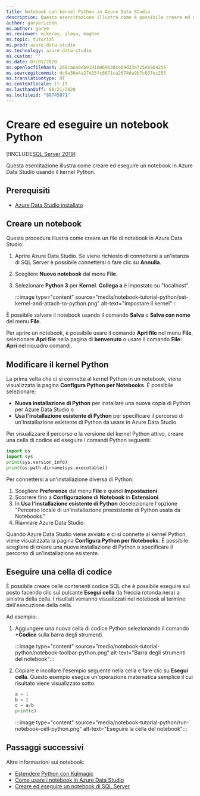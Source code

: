 ```yaml
---
title: Notebook con kernel Python in Azure Data Studio
description: Questa esercitazione illustra come è possibile creare ed eseguire un notebook Python.
author: garyericson
ms.author: garye
ms.reviewer: mikeray, alayu, maghan
ms.topic: tutorial
ms.prod: azure-data-studio
ms.technology: azure-data-studio
ms.custom: ''
ms.date: 07/01/2020
ms.openlocfilehash: 268caea0eb9101606963dce09d33a725eb964255
ms.sourcegitcommit: dc8a30a4a27e15fc6671ca2674da9b7c637ec255
ms.translationtype: HT
ms.contentlocale: it-IT
ms.lasthandoff: 08/21/2020
ms.locfileid: "88745871"
---
```

# <a name="create-and-run-a-python-notebook"></a>Creare ed eseguire un notebook Python

[!INCLUDE[SQL Server 2019](../includes/applies-to-version/sqlserver2019.md)]

Questa esercitazione illustra come creare ed eseguire un notebook in Azure Data Studio usando il kernel Python.

## <a name="prerequisites"></a>Prerequisiti

- [Azure Data Studio installato](download-azure-data-studio.md)

## <a name="create-a-notebook"></a>Creare un notebook

Questa procedura illustra come creare un file di notebook in Azure Data Studio:

1. Aprire Azure Data Studio. Se viene richiesto di connettersi a un'istanza di SQL Server è possibile connettersi o fare clic su **Annulla**.

1. Scegliere **Nuovo notebook** dal menu **File**.

1. Selezionare **Python 3** per **Kernel**. **Collega a** è impostato su "localhost".

   :::image type="content" source="media/notebook-tutorial-python/set-kernel-and-attach-to-python.png" alt-text="Impostare il kernel":::

È possibile salvare il notebook usando il comando **Salva** o **Salva con nome** del menu **File**. 

Per aprire un notebook, è possibile usare il comando **Apri file** nel menu **File**, selezionare **Apri file** nella pagina di **benvenuto** o usare il comando **File: Apri** nel riquadro comandi.

## <a name="change-the-python-kernel"></a>Modificare il kernel Python

La prima volta che ci si connette al kernel Python in un notebook, viene visualizzata la pagina **Configura Python per Notebooks**. È possibile selezionare:

- **Nuova installazione di Python** per installare una nuova copia di Python per Azure Data Studio o
- **Usa l'installazione esistente di Python** per specificare il percorso di un'installazione esistente di Python da usare in Azure Data Studio

Per visualizzare il percorso e la versione del kernel Python attivo, creare una cella di codice ed eseguire i comandi Python seguenti:

```python
import os
import sys
print(sys.version_info)
print(os.path.dirname(sys.executable))
```

Per connettersi a un'installazione diversa di Python:

1. Scegliere **Preferenze** dal menu **File** e quindi **Impostazioni**.
1. Scorrere fino a **Configurazione di Notebook** in **Estensioni**.
1. In **Usa l'installazione esistente di Python** deselezionare l'opzione "Percorso locale di un'installazione preesistente di Python usata da Notebooks."
1. Riavviare Azure Data Studio.

Quando Azure Data Studio viene avviato e ci si connette al kernel Python, viene visualizzata la pagina **Configura Python per Notebooks**. È possibile scegliere di creare una nuova installazione di Python o specificare il percorso di un'installazione esistente.

## <a name="run-a-code-cell"></a>Eseguire una cella di codice

È possibile creare celle contenenti codice SQL che è possibile eseguire sul posto facendo clic sul pulsante **Esegui cella** (la freccia rotonda nera) a sinistra della cella. I risultati verranno visualizzati nel notebook al termine dell'esecuzione della cella.

Ad esempio:

1. Aggiungere una nuova cella di codice Python selezionando il comando **+Codice** sulla barra degli strumenti.

   :::image type="content" source="media/notebook-tutorial-python/notebook-toolbar-python.png" alt-text="Barra degli strumenti del notebook":::

1. Copiare e incollare l'esempio seguente nella cella e fare clic su **Esegui cella**. Questo esempio esegue un'operazione matematica semplice il cui risultato viene visualizzato sotto.

   ```python
   a = 1
   b = 2
   c = a/b
   print(c)
   ```

   :::image type="content" source="media/notebook-tutorial-python/run-notebook-cell-python.png" alt-text="Eseguire la cella del notebook":::

## <a name="next-steps"></a>Passaggi successivi

Altre informazioni sui notebook:

- [Estendere Python con Kqlmagic](notebooks-kqlmagic.md)
- [Come usare i notebook in Azure Data Studio](notebooks-guidance.md)
- [Creare ed eseguire un notebook di SQL Server](notebooks-tutorial-sql-kernel.md)
